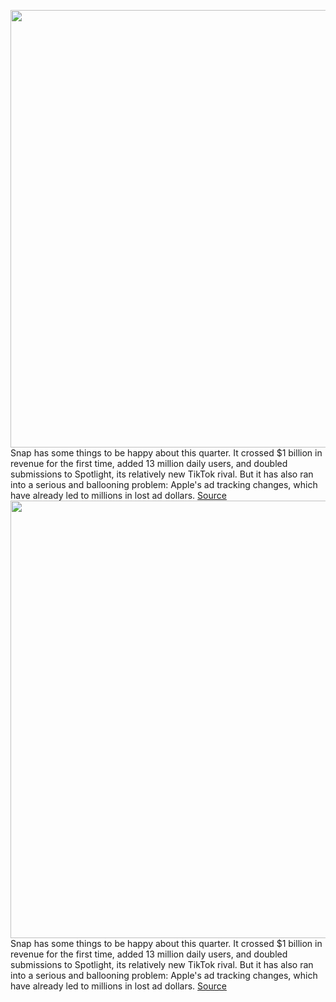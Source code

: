 <img src='https://cdn.vox-cdn.com/thumbor/85mTSBeyYu5BSrqDRXPpltKlnFo=/0x0:2040x1360/1200x800/filters:focal(857x517:1183x843)/cdn.vox-cdn.com/uploads/chorus_image/image/70027883/snapChatPattern_BW.0.jpg' width='700px' /><br/>
Snap has some things to be happy about this quarter. It crossed $1 billion in revenue for the first time, added 13 million daily users, and doubled submissions to Spotlight, its relatively new TikTok rival. But it has also ran into a serious and ballooning problem: Apple's ad tracking changes, which have already led to millions in lost ad dollars.
<a href='https://www.theverge.com/2021/10/21/22738940/snap-q3-2021-earnings-ios-ad-tracking'> Source <a/><img src='https://cdn.vox-cdn.com/thumbor/85mTSBeyYu5BSrqDRXPpltKlnFo=/0x0:2040x1360/1200x800/filters:focal(857x517:1183x843)/cdn.vox-cdn.com/uploads/chorus_image/image/70027883/snapChatPattern_BW.0.jpg' width='700px' /><br/>
Snap has some things to be happy about this quarter. It crossed $1 billion in revenue for the first time, added 13 million daily users, and doubled submissions to Spotlight, its relatively new TikTok rival. But it has also ran into a serious and ballooning problem: Apple's ad tracking changes, which have already led to millions in lost ad dollars.
<a href='https://www.theverge.com/2021/10/21/22738940/snap-q3-2021-earnings-ios-ad-tracking'> Source <a/>